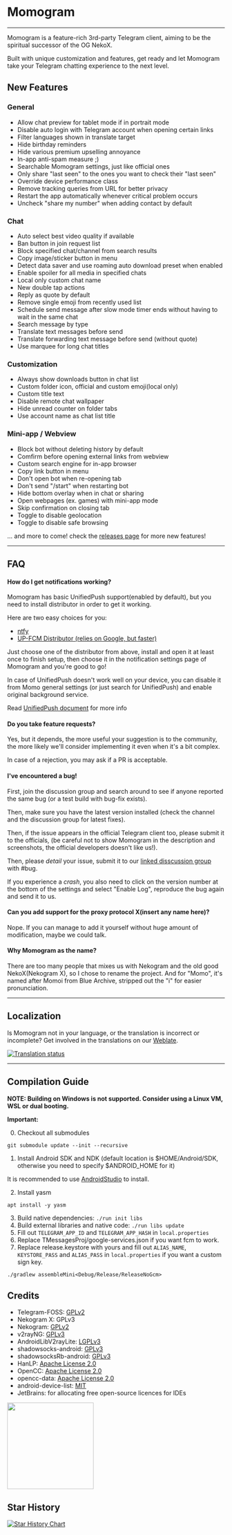 # Momogram

---

Momogram is a feature-rich 3rd-party Telegram client, aiming to be the spiritual successor of the OG NekoX.

Built with unique customization and features, get ready and let Momogram take your Telegram chatting experience to the next level.


## New Features

### General
- Allow chat preview for tablet mode if in portrait mode
- Disable auto login with Telegram account when opening certain links
- Filter languages shown in translate target
- Hide birthday reminders
- Hide various premium upselling annoyance
- In-app anti-spam measure ;)
- Searchable Momogram settings, just like official ones
- Only share "last seen" to the ones you want to check their "last seen"
- Override device performance class
- Remove tracking queries from URL for better privacy
- Restart the app automatically whenever critical problem occurs
- Uncheck "share my number" when adding contact by default

### Chat
- Auto select best video quality if available
- Ban button in join request list
- Block specified chat/channel from search results
- Copy image/sticker button in menu
- Detect data saver and use roaming auto download preset when enabled
- Enable spoiler for all media in specified chats
- Local only custom chat name
- New double tap actions
- Reply as quote by default
- Remove single emoji from recently used list
- Schedule send message after slow mode timer ends without having to wait in the same chat
- Search message by type
- Translate text messages before send
- Translate forwarding text message before send (without quote)
- Use marquee for long chat titles

### Customization
- Always show downloads button in chat list
- Custom folder icon, official and custom emoji(local only)
- Custom title text
- Disable remote chat wallpaper
- Hide unread counter on folder tabs
- Use account name as chat list title

### Mini-app / Webview
- Block bot without deleting history by default
- Comfirm before opening external links from webview
- Custom search engine for in-app browser
- Copy link button in menu
- Don't open bot when re-opening tab
- Don't send "/start" when restarting bot
- Hide bottom overlay when in chat or sharing
- Open webpages (ex. games) with mini-app mode
- Skip confirmation on closing tab
- Toggle to disable geolocation
- Toggle to disable safe browsing


... and more to come! check the [releases page](https://github.com/dic1911/Momogram/releases) for more new features!

---

## FAQ

#### How do I get notifications working?

Momogram has basic UnifiedPush support(enabled by default), but you need to install distributor in order to get it working.

Here are two easy choices for you:

- [ntfy](https://github.com/binwiederhier/ntfy-android/releases/latest)
- [UP-FCM Distributor (relies on Google, but faster)](https://codeberg.org/UnifiedPush/fcm-distributor/releases)

Just choose one of the distributor from above, install and open it at least once to finish setup, then choose it in the notification settings page of Momogram and you're good to go!

In case of UnifiedPush doesn't work well on your device, you can disable it from Momo general settings (or just search for UnifiedPush) and enable original background service.

Read [UnifiedPush document](https://unifiedpush.org/users/distributors/) for more info

#### Do you take feature requests?

Yes, but it depends, the more useful your suggestion is to the community, the more likely we'll consider implementing it even when it's a bit complex.

In case of a rejection, you may ask if a PR is acceptable.


#### I've encountered a bug!

First, join the discussion group and search around to see if anyone reported the same bug (or a test build with bug-fix exists).

Then, make sure you have the latest version installed (check the channel and the discussion group for latest fixes).

Then, if the issue appears in the official Telegram client too, please submit it to the officials, (be careful not to show Momogram in the description and screenshots, the official developers doesn't like us!).

Then, please *detail* your issue, submit it to our [linked disscussion group](https://t.me/momogram_update) with #bug.

If you experience a *crash*, you also need to click on the version number at the bottom of the settings and select "Enable Log", reproduce the bug again and send it to us.


#### Can you add support for the proxy protocol X(insert any name here)?

Nope. If you can manage to add it yourself without huge amount of modification, maybe we could talk.


#### Why Momogram as the name?

There are too many people that mixes us with Nekogram and the old good NekoX(Nekogram X), so I chose to rename the project.
And for "Momo", it's named after Momoi from Blue Archive, stripped out the "i" for easier pronunciation.


---

## Localization

Is Momogram not in your language, or the translation is incorrect or incomplete? Get involved in the translations on our [Weblate](https://hosted.weblate.org/engage/nekox_030/).

[![Translation status](https://hosted.weblate.org/widgets/nekox/-/horizontal-auto.svg)](https://hosted.weblate.org/engage/nekox_030/)

---


## Compilation Guide

**NOTE: Building on Windows is not supported.
Consider using a Linux VM, WSL or dual booting.**

**Important:**

0. Checkout all submodules
```
git submodule update --init --recursive
```

1. Install Android SDK and NDK (default location is $HOME/Android/SDK, otherwise you need to specify $ANDROID_HOME for it)

It is recommended to use [AndroidStudio](https://developer.android.com/studio) to install.

2. Install yasm
```shell
apt install -y yasm
```

3. Build native dependencies: `./run init libs`
4. Build external libraries and native code: `./run libs update`
5. Fill out `TELEGRAM_APP_ID` and `TELEGRAM_APP_HASH` in `local.properties`
6. Replace TMessagesProj/google-services.json if you want fcm to work.
7. Replace release.keystore with yours and fill out `ALIAS_NAME`, `KEYSTORE_PASS` and `ALIAS_PASS` in `local.properties` if you want a custom sign key.

`./gradlew assembleMini<Debug/Release/ReleaseNoGcm>`


## Credits

<ul>
    <li>Telegram-FOSS: <a href="https://github.com/Telegram-FOSS-Team/Telegram-FOSS/blob/master/LICENSE">GPLv2</a></li>
    <li>Nekogram X: GPLv3</li>
    <li>Nekogram: <a href="https://gitlab.com/Nekogram/Nekogram/-/blob/master/LICENSE">GPLv2</a></li>
    <li>v2rayNG: <a href="https://github.com/2dust/v2rayNG/blob/master/LICENSE">GPLv3</a></li>
    <li>AndroidLibV2rayLite: <a href="https://github.com/2dust/AndroidLibV2rayLite/blob/master/LICENSE">LGPLv3</a></li>
    <li>shadowsocks-android: <a href="https://github.com/shadowsocks/shadowsocks-android/blob/master/LICENSE">GPLv3</a></li>
    <li>shadowsocksRb-android: <a href="https://github.com/shadowsocksRb/shadowsocksRb-android/blob/master/LICENSE">GPLv3</a></li>
    <li>HanLP: <a href="https://github.com/hankcs/HanLP/blob/1.x/LICENSE">Apache License 2.0</a></li>
    <li>OpenCC: <a href="https://github.com/BYVoid/OpenCC/blob/master/LICENSE">Apache License 2.0</a></li>
    <li>opencc-data: <a href="https://github.com/nk2028/opencc-data">Apache License 2.0</a></li>
    <li>android-device-list: <a href="https://github.com/pbakondy/android-device-list/blob/master/LICENSE">MIT</a> </li>
    <li>JetBrains: for allocating free open-source licences for IDEs</li>
</ul>

[<img src=".github/jetbrains-variant-3.png" width="200"/>](https://jb.gg/OpenSource)


## Star History

[![Star History Chart](https://api.star-history.com/svg?repos=dic1911/Momogram&type=Date)](https://star-history.com/#dic1911/Momogram&Date)